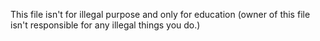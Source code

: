 This file isn't for illegal purpose and only for education (owner of this file isn't responsible for any illegal things you do.)

